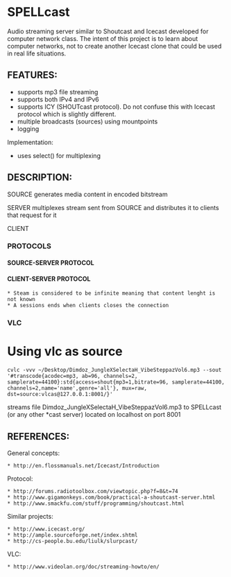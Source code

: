 # SPELLcast

Audio streaming server similar to Shoutcast and Icecast developed for computer network class. The intent of this project is to learn about computer networks, not to create another Icecast clone that could be used in real life situations.

## FEATURES:
  * supports mp3 file streaming 
  * supports both IPv4 and IPv6
  * supports ICY (SHOUTcast protocol). Do not confuse this with Icecast protocol which is slightly different. 
  * multiple broadcasts (sources) using mountpoints
  * logging 

Implementation:
  * uses select() for multiplexing

## DESCRIPTION:

  SOURCE
    generates media content in encoded bitstream 

  SERVER
    multiplexes stream sent from SOURCE and distributes it to clients that request for it

  CLIENT


### PROTOCOLS

#### SOURCE-SERVER PROTOCOL

#### CLIENT-SERVER PROTOCOL

    * Steam is considered to be infinite meaning that content lenght is not known
    * A sessions ends when clients closes the connection

 
### VLC

# Using vlc as source 

    cvlc -vvv ~/Desktop/Dimdoz_JungleXSelectaH_VibeSteppazVol6.mp3 --sout '#transcode{acodec=mp3, ab=96, channels=2, samplerate=44100}:std{access=shout{mp3=1,bitrate=96, samplerate=44100, channels=2,name='name',genre='all'}, mux=raw, dst=source:vlcas@127.0.0.1:8001/}'

 streams file Dimdoz_JungleXSelectaH_VibeSteppazVol6.mp3 to SPELLcast (or any other *cast server) located on localhost on port 8001

    
## REFERENCES:

  General concepts:

    * http://en.flossmanuals.net/Icecast/Introduction

  Protocol:

    * http://forums.radiotoolbox.com/viewtopic.php?f=8&t=74
    * http://www.gigamonkeys.com/book/practical-a-shoutcast-server.html
    * http://www.smackfu.com/stuff/programming/shoutcast.html

  Similar projects:

    * http://www.icecast.org/
    * http://ample.sourceforge.net/index.shtml
    * http://cs-people.bu.edu/liulk/slurpcast/

  VLC:

    * http://www.videolan.org/doc/streaming-howto/en/
